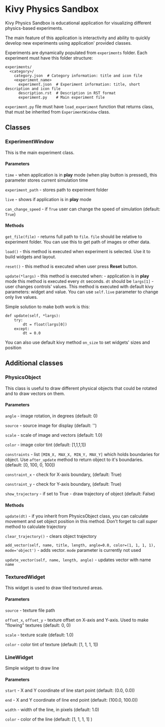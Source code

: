 Kivy Physics Sandbox
====================

Kivy Physics Sandbox is educational application for visualizing different physics-based experiments.

The main feature of this application is interactivity and ability to quickly develop new experiments using application' provided classes.

Experiments are dynamically populated from `experiments` folder. Each experiment must have this folder structure:

    experiments/
      <category>/
        category.json  # Category information: title and icon file
        <experiment_name>
          experiment.json  # Experiment information: title, short description and icon file
          description.rst  # Description in RST format
          experiment.py    # Main experiment file
      
`experiment.py` file must have `load_experiment` function that returns class, that must be inherited from `ExperimentWindow` class.

## Classes

### ExperimentWindow

This is the main experiment class.

#### Parameters

`time` - when application is in **play** mode (when play button is pressed), this parameter stores current simulation time

`experiment_path` - stores path to experiment folder

`live` - shows if application is in **play** mode

`can_change_speed` - if `True` user can change the speed of simulation (default: `True`)

#### Methods

`get_file(file)` - returns full path to `file`. `file` should be relative to experiment folder. You can use this to get path of images or other data.

`load()` - this method is executed when experiment is selected. Use it to build widgets and layout.

`reset()` - this method is executed when user press **Reset** button.

`update(*largs)` - this method is executed when:
    - application is in **play** mode this method is executed every `dt` seconds. `dt` should be `largs[1]`
    - user changes controls' values. This method is executed with default kivy parameters: widget and value.
    You can use `self.live` parameter to change only live values.
    
Simple solution to make both work is this:

```
def update(self, *largs):
    try:
        dt = float(largs[0])
    except:
        dt = 0.0
```

You can also use default kivy method `on_size` to set widgets' sizes and position

## Additional classes

### PhysicsObject

This class is useful to draw different physical objects that could be rotated and to draw vectors on them.

#### Parameters

`angle` - image rotation, in degrees (default: 0)

`source` - source image for display (default: '')

`scale` - scale of image and vectors (default: 1.0)

`color` - image color tint (default: [1,1,1,1])

`constraints` - list `[MIN_X, MAX_X, MIN_Y, MAX_Y]` which holds boundaries for object.
Use `after_update` method to return object to it's boundaries. (default: [0, 100, 0, 100])

`constraint_x` - check for X-axis boundary, (default: True)

`constraint_y` - check for Y-axis boundary, (default: True)

`show_trajectory` - if set to True - draw trajectory of object (default: False)

#### Methods

`update(dt)` - if you inherit from PhysicsObject class, you can calculate movement and set object position in this method. Don't forget to call *super* method to calculate trajectory

`clear_trajectory()` - clears object trajectory

`add_vector(self, name, title, length, angle=0.0, color=(1, 1, 1, 1), mode='object')` - adds vector. `mode` parameter is currently not used

`update_vector(self, name, length, angle)` - updates vector with name `name`

### TexturedWidget

This widget is used to draw tiled textured areas.

#### Parameters

`source` - texture file path

`offset_x`, `offset_y` - texture offset on X-axis and Y-axis. Used to make "flowing" textures (default: 0, 0)

`scale` - texture scale (default: 1.0)

`color` - color tint of texture (default: [1, 1, 1, 1])

### LineWidget

Simple widget to draw line

#### Parameters

`start` - X and Y coordinate of line start point (default: (0.0, 0.0))

`end` - X and Y coordinate of line end point (default: (100.0, 100.0))

`width` - width of the line, in pixels (default: 1.0)

`color` - color of the line (default: [1, 1, 1, 1] )























    


